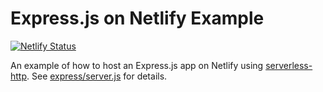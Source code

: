 # Express.js on Netlify Example

[![Netlify Status](https://api.netlify.com/api/v1/badges/77441da4-f9bb-40bd-a5ae-937427991612/deploy-status)](https://app.netlify.com/sites/dreamy-heisenberg-7963a1/deploys)

An example of how to host an Express.js app on Netlify using
[serverless-http](https://github.com/dougmoscrop/serverless-http). See
[express/server.js](express/server.js) for details.
